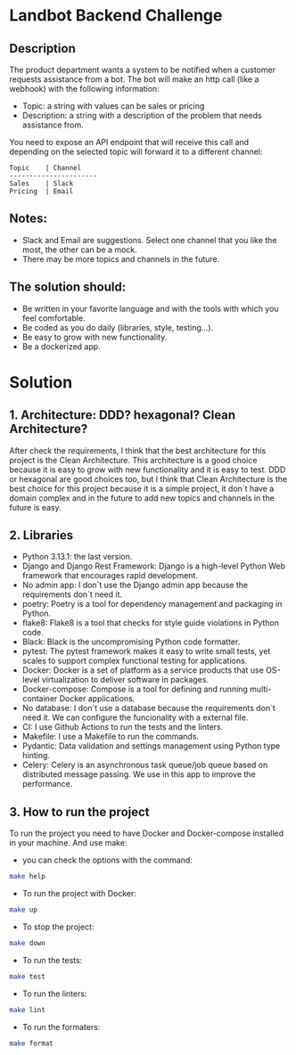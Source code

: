 # Landbot Backend Challenge

## Description

The product department wants a system to be notified when a customer requests assistance from a bot. The bot will make an http call (like a webhook) with the following information:

- Topic: a string with values can be sales or pricing
- Description: a string with a description of the problem that needs assistance from.

You need to expose an API endpoint that will receive this call and depending on the selected topic will forward it to a different channel:

``` 
Topic    | Channel   
----------------------
Sales    | Slack
Pricing  | Email
```

## Notes:
- Slack and Email are suggestions. Select one channel that you like the most, the other can be a mock.
- There may be more topics and channels in the future.

## The solution should:
- Be written in your favorite language and with the tools with which you feel comfortable.
- Be coded as you do daily (libraries, style, testing...).
- Be easy to grow with new functionality.
- Be a dockerized app.


# Solution

## 1. Architecture: DDD? hexagonal? Clean Architecture?
After check the requirements, I think that the best architecture for this project is the Clean Architecture. This 
architecture is a good choice because it is easy to grow with new functionality and it is easy to test.
DDD or hexagonal are good choices too, but I think that Clean Architecture is the best choice for this project 
because it is a simple project, it don´t have a domain complex and in the future to add new topics and channels in the 
future is easy.

## 2. Libraries
- Python 3.13.1: the last version.
- Django and Django Rest Framework: Django is a high-level Python Web framework that encourages rapid development.
- No admin app: I don´t use the Django admin app because the requirements don´t need it.
- poetry: Poetry is a tool for dependency management and packaging in Python.
- flake8: Flake8 is a tool that checks for style guide violations in Python code.
- Black: Black is the uncompromising Python code formatter.
- pytest: The pytest framework makes it easy to write small tests, yet scales to support complex functional testing 
  for applications.
- Docker: Docker is a set of platform as a service products that use OS-level virtualization to deliver software in 
    packages.
- Docker-compose: Compose is a tool for defining and running multi-container Docker applications.
- No database: I don´t use a database because the requirements don´t need it. We can configure the funcionality with 
  a external file.
- CI: I use Github Actions to run the tests and the linters.
- Makefile: I use a Makefile to run the commands.
- Pydantic: Data validation and settings management using Python type hinting.
- Celery: Celery is an asynchronous task queue/job queue based on distributed message passing. We use in this app to
  improve the performance.

## 3. How to run the project
To run the project you need to have Docker and Docker-compose installed in your machine.
And use make:
- you can check the options with the command:
```bash
make help
```

- To run the project with Docker:
```bash
make up
```
- To stop the project:
```bash
make down
```
- To run the tests:
```bash
make test
```
- To run the linters:
```bash
make lint 
```
- To run the formaters:
```bash
make format
```
